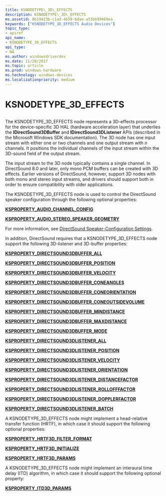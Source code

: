```yaml
---
title: KSNODETYPE\_3D\_EFFECTS
description: KSNODETYPE\_3D\_EFFECTS
ms.assetid: 8b19423b-c1ad-4b59-bdae-a53bb99469ea
keywords: ["KSNODETYPE_3D_EFFECTS Audio Devices"]
topic_type:
- apiref
api_name:
- KSNODETYPE_3D_EFFECTS
api_type:
- NA
ms.author: windowsdriverdev
ms.date: 11/28/2017
ms.topic: article
ms.prod: windows-hardware
ms.technology: windows-devices
ms.localizationpriority: medium
---
```


# KSNODETYPE\_3D\_EFFECTS


## <span id="ddk_ksnodetype_3d_effects_ks"></span><span id="DDK_KSNODETYPE_3D_EFFECTS_KS"></span>


The KSNODETYPE\_3D\_EFFECTS node represents a 3D-effects processor for the device-specific 3D HAL (hardware acceleration layer) that underlies the **IDirectSound3DBuffer** and **IDirectSound3DListener** APIs (described in the Microsoft Windows SDK documentation). The 3D node has one input stream with either one or two channels and one output stream with *n* channels. It positions the individual channels of the input stream within the 3D-sound field of the output stream.

The input stream to the 3D node typically contains a single channel. In DirectSound 8.0 and later, only mono PCM buffers can be created with 3D effects. Earlier versions of DirectSound, however, support 3D nodes with both mono and stereo input streams, and drivers should support both in order to ensure compatibility with older applications.

The KSNODETYPE\_3D\_EFFECTS node is used to control the DirectSound speaker configuration through the following optional properties:

[**KSPROPERTY\_AUDIO\_CHANNEL\_CONFIG**](ksproperty-audio-channel-config.md)

[**KSPROPERTY\_AUDIO\_STEREO\_SPEAKER\_GEOMETRY**](ksproperty-audio-stereo-speaker-geometry.md)

For more information, see [DirectSound Speaker-Configuration Settings](https://msdn.microsoft.com/library/windows/hardware/ff536332).

In addition, DirectSound requires that a KSNODETYPE\_3D\_EFFECTS node support the following 3D-listener and 3D-buffer properties:

[**KSPROPERTY\_DIRECTSOUND3DBUFFER\_ALL**](ksproperty-directsound3dbuffer-all.md)

[**KSPROPERTY\_DIRECTSOUND3DBUFFER\_POSITION**](ksproperty-directsound3dbuffer-position.md)

[**KSPROPERTY\_DIRECTSOUND3DBUFFER\_VELOCITY**](ksproperty-directsound3dbuffer-velocity.md)

[**KSPROPERTY\_DIRECTSOUND3DBUFFER\_CONEANGLES**](ksproperty-directsound3dbuffer-coneangles.md)

[**KSPROPERTY\_DIRECTSOUND3DBUFFER\_CONEORIENTATION**](ksproperty-directsound3dbuffer-coneorientation.md)

[**KSPROPERTY\_DIRECTSOUND3DBUFFER\_CONEOUTSIDEVOLUME**](ksproperty-directsound3dbuffer-coneoutsidevolume.md)

[**KSPROPERTY\_DIRECTSOUND3DBUFFER\_MINDISTANCE**](ksproperty-directsound3dbuffer-mindistance.md)

[**KSPROPERTY\_DIRECTSOUND3DBUFFER\_MAXDISTANCE**](ksproperty-directsound3dbuffer-maxdistance.md)

[**KSPROPERTY\_DIRECTSOUND3DBUFFER\_MODE**](ksproperty-directsound3dbuffer-mode.md)

[**KSPROPERTY\_DIRECTSOUND3DLISTENER\_ALL**](ksproperty-directsound3dlistener-all.md)

[**KSPROPERTY\_DIRECTSOUND3DLISTENER\_POSITION**](ksproperty-directsound3dlistener-position.md)

[**KSPROPERTY\_DIRECTSOUND3DLISTENER\_VELOCITY**](ksproperty-directsound3dlistener-velocity.md)

[**KSPROPERTY\_DIRECTSOUND3DLISTENER\_ORIENTATION**](ksproperty-directsound3dlistener-orientation.md)

[**KSPROPERTY\_DIRECTSOUND3DLISTENER\_DISTANCEFACTOR**](ksproperty-directsound3dlistener-distancefactor.md)

[**KSPROPERTY\_DIRECTSOUND3DLISTENER\_ROLLOFFFACTOR**](ksproperty-directsound3dlistener-rollofffactor.md)

[**KSPROPERTY\_DIRECTSOUND3DLISTENER\_DOPPLERFACTOR**](ksproperty-directsound3dlistener-dopplerfactor.md)

[**KSPROPERTY\_DIRECTSOUND3DLISTENER\_BATCH**](ksproperty-directsound3dlistener-batch.md)

A KSNODETYPE\_3D\_EFFECTS node might implement a head-relative transfer function (HRTF), in which case it should support the following optional properties:

[**KSPROPERTY\_HRTF3D\_FILTER\_FORMAT**](ksproperty-hrtf3d-filter-format.md)

[**KSPROPERTY\_HRTF3D\_INITIALIZE**](ksproperty-hrtf3d-initialize.md)

[**KSPROPERTY\_HRTF3D\_PARAMS**](ksproperty-hrtf3d-params.md)

A KSNODETYPE\_3D\_EFFECTS node might implement an interaural time delay (ITD) algorithm, in which case it should support the following optional property:

[**KSPROPERTY\_ITD3D\_PARAMS**](ksproperty-itd3d-params.md)

 

 





